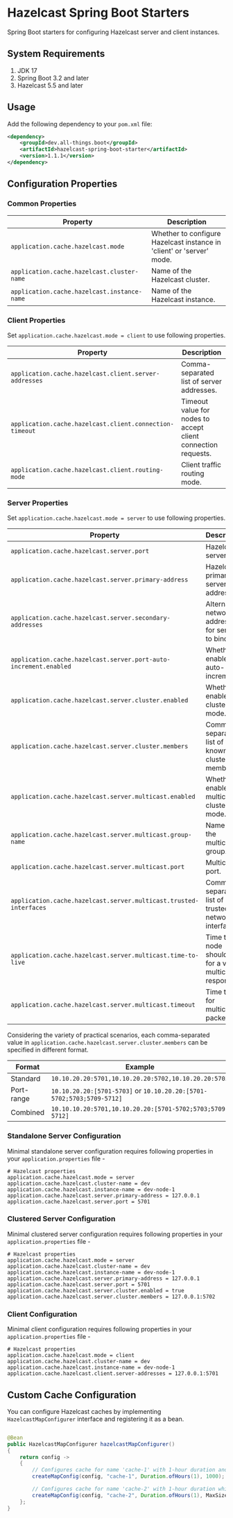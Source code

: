 # Hazelcast Spring Boot Starters

Spring Boot starters for configuring Hazelcast server and client instances.

## System Requirements

1. JDK 17
2. Spring Boot 3.2 and later
3. Hazelcast 5.5 and later

## Usage

Add the following dependency to your `pom.xml` file:

```xml
<dependency>
	<groupId>dev.all-things.boot</groupId>
	<artifactId>hazelcast-spring-boot-starter</artifactId>
	<version>1.1.1</version>
</dependency>
```

## Configuration Properties

### Common Properties

| Property                                    | Description                                                           |
|---------------------------------------------|-----------------------------------------------------------------------|
| `application.cache.hazelcast.mode`          | Whether to configure Hazelcast instance in 'client' or 'server' mode. |
| `application.cache.hazelcast.cluster-name`  | Name of the Hazelcast cluster.                                        |
| `application.cache.hazelcast.instance-name` | Name of the Hazelcast instance.                                       |

### Client Properties

Set `application.cache.hazelcast.mode = client` to use following properties.

| Property                                                | Description                                                   |
|---------------------------------------------------------|---------------------------------------------------------------|
| `application.cache.hazelcast.client.server-addresses`   | Comma-separated list of server addresses.                     |
| `application.cache.hazelcast.client.connection-timeout` | Timeout value for nodes to accept client connection requests. | 
| `application.cache.hazelcast.client.routing-mode`       | Client traffic routing mode.                                  | 

### Server Properties

Set `application.cache.hazelcast.mode = server` to use following properties.

| Property                                                          | Description                                                  |
|-------------------------------------------------------------------|--------------------------------------------------------------|
| `application.cache.hazelcast.server.port`                         | Hazelcast server port.                                       |
| `application.cache.hazelcast.server.primary-address`              | Hazelcast primary server address.                            |
| `application.cache.hazelcast.server.secondary-addresses`          | Alternate network addresses for server to bind to.           |
| `application.cache.hazelcast.server.port-auto-increment.enabled`  | Whether to enable port auto-increment.                       |
| `application.cache.hazelcast.server.cluster.enabled`              | Whether to enable clustering mode.                           |
| `application.cache.hazelcast.server.cluster.members`              | Comma-separated list of well-known cluster members.          |
| `application.cache.hazelcast.server.multicast.enabled`            | Whether to enable multicast clustering mode.                 |
| `application.cache.hazelcast.server.multicast.group-name`         | Name of the multicast group.                                 |
| `application.cache.hazelcast.server.multicast.port`               | Multicast port.                                              |
| `application.cache.hazelcast.server.multicast.trusted-interfaces` | Comma-separated list of trusted network interfaces.          |
| `application.cache.hazelcast.server.multicast.time-to-live`       | Time that a node should wait for a valid multicast response. |
| `application.cache.hazelcast.server.multicast.timeout`            | Time to live for multicast packets.                          |

Considering the variety of practical scenarios, each comma-separated value in
`application.cache.hazelcast.server.cluster.members` can be specified in different format.

| Format     | Example                                                               |
|------------|-----------------------------------------------------------------------|
| Standard   | `10.10.20.20:5701,10.10.20.20:5702,10.10.20.20:5703`                  |
| Port-range | `10.10.20.20:[5701-5703]` or `10.10.20.20:[5701-5702;5703;5709-5712]` |
| Combined   | `10.10.10.20:5701,10.10.20.20:[5701-5702;5703;5709-5712]`             |

### Standalone Server Configuration

Minimal standalone server configuration requires following properties in your `application.properties` file -

```properties
# Hazelcast properties
application.cache.hazelcast.mode = server
application.cache.hazelcast.cluster-name = dev
application.cache.hazelcast.instance-name = dev-node-1
application.cache.hazelcast.server.primary-address = 127.0.0.1
application.cache.hazelcast.server.port = 5701
```

### Clustered Server Configuration

Minimal clustered server configuration requires following properties in your `application.properties` file -

```properties
# Hazelcast properties
application.cache.hazelcast.mode = server
application.cache.hazelcast.cluster-name = dev
application.cache.hazelcast.instance-name = dev-node-1
application.cache.hazelcast.server.primary-address = 127.0.0.1
application.cache.hazelcast.server.port = 5701
application.cache.hazelcast.server.cluster.enabled = true
application.cache.hazelcast.server.cluster.members = 127.0.0.1:5702
```

### Client Configuration

Minimal client configuration requires following properties in your `application.properties` file -

```properties
# Hazelcast properties
application.cache.hazelcast.mode = client
application.cache.hazelcast.cluster-name = dev
application.cache.hazelcast.instance-name = dev-node-1
application.cache.hazelcast.client.server-addresses = 127.0.0.1:5701
```

## Custom Cache Configuration

You can configure Hazelcast caches by implementing `HazelcastMapConfigurer` interface and registering it as a bean.

```java

@Bean
public HazelcastMapConfigurer hazelcastMapConfigurer()
{
	return config ->
	{
		// Configures cache for name 'cache-1' with 1-hour duration and 1000 entries
		createMapConfig(config, "cache-1", Duration.ofHours(1), 1000);

		// Configures cache for name 'cache-2' with 1-hour duration which will be cleared if 60% of heap is used
		createMapConfig(config, "cache-2", Duration.ofHours(1), MaxSizePolicy.USED_HEAP_PERCENTAGE, 60);
	};
}
```